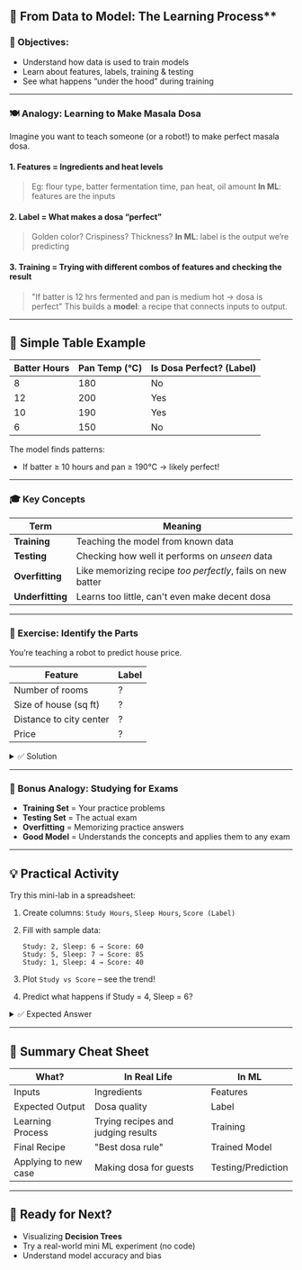 ## 🧠 From Data to Model: The Learning Process**

### 🎯 Objectives:

* Understand how data is used to train models
* Learn about features, labels, training & testing
* See what happens “under the hood” during training

---

### 🍽️ Analogy: Learning to Make Masala Dosa

Imagine you want to teach someone (or a robot!) to make perfect masala dosa.

#### 1. **Features** = Ingredients and heat levels

> Eg: flour type, batter fermentation time, pan heat, oil amount
> **In ML**: features are the inputs

#### 2. **Label** = What makes a dosa “perfect”

> Golden color? Crispiness? Thickness?
> **In ML**: label is the output we’re predicting

#### 3. **Training** = Trying with different combos of features and checking the result

> "If batter is 12 hrs fermented and pan is medium hot → dosa is perfect"
> This builds a **model**: a recipe that connects inputs to output.

---

## 🧪 Simple Table Example

| Batter Hours | Pan Temp (°C) | Is Dosa Perfect? (Label) |
| ------------ | ------------- | ------------------------ |
| 8            | 180           | No                       |
| 12           | 200           | Yes                      |
| 10           | 190           | Yes                      |
| 6            | 150           | No                       |

The model finds patterns:

* If batter ≥ 10 hours and pan ≥ 190°C → likely perfect!

---

### 🎓 Key Concepts

| Term             | Meaning                                                     |
| ---------------- | ----------------------------------------------------------- |
| **Training**     | Teaching the model from known data                          |
| **Testing**      | Checking how well it performs on *unseen* data              |
| **Overfitting**  | Like memorizing recipe *too perfectly*, fails on new batter |
| **Underfitting** | Learns too little, can't even make decent dosa              |

---

### 🧪 Exercise: Identify the Parts

You’re teaching a robot to predict house price.

| Feature                 | Label |
| ----------------------- | ----- |
| Number of rooms         | ?     |
| Size of house (sq ft)   | ?     |
| Distance to city center | ?     |
| Price                   | ?     |

<details><summary>✅ Solution</summary>

* Features = rooms, size, distance
* Label = price

</details>

---

### 🧠 Bonus Analogy: Studying for Exams

* **Training Set** = Your practice problems
* **Testing Set** = The actual exam
* **Overfitting** = Memorizing practice answers
* **Good Model** = Understands the concepts and applies them to any exam

---

## 💡 Practical Activity

Try this mini-lab in a spreadsheet:

1. Create columns: `Study Hours`, `Sleep Hours`, `Score (Label)`
2. Fill with sample data:

   ```
   Study: 2, Sleep: 6 → Score: 60
   Study: 5, Sleep: 7 → Score: 85
   Study: 1, Sleep: 4 → Score: 40
   ```
3. Plot `Study vs Score` – see the trend!
4. Predict what happens if Study = 4, Sleep = 6?

<details><summary>✅ Expected Answer</summary>
Likely Score ≈ 75–80 based on trend
</details>

---

## 📌 Summary Cheat Sheet

| What?                | In Real Life                       | In ML              |
| -------------------- | ---------------------------------- | ------------------ |
| Inputs               | Ingredients                        | Features           |
| Expected Output      | Dosa quality                       | Label              |
| Learning Process     | Trying recipes and judging results | Training           |
| Final Recipe         | "Best dosa rule"                   | Trained Model      |
| Applying to new case | Making dosa for guests             | Testing/Prediction |

---
## 🎥 Ready for Next?

* Visualizing **Decision Trees**
* Try a real-world mini ML experiment (no code)
* Understand model accuracy and bias